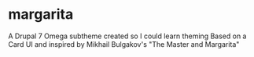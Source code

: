 # margarita
A Drupal 7 Omega subtheme created so I could learn theming
Based on a Card UI and inspired by Mikhail Bulgakov's "The Master and Margarita"
